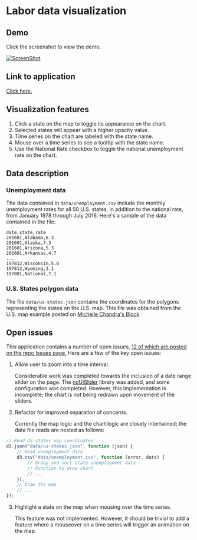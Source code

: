 # Labor data visualization

## Demo

Click the screenshot to view the demo.

[![ScreenShot](https://raw.githubusercontent.com/jsorbo/labor-data-vis/master/media/p1.jeff.sorbo.png)](https://youtu.be/bLNU7d88GBE)

## Link to application

[Click here.](https://jsorbo.github.io)

## Visualization features

1. Click a state on the map to toggle its appearance on the chart.
2. Selected states will appear with a higher opacity value.
3. Time series on the chart are labeled with the state name.
4. Mouse over a time series to see a tooltip with the state name.
5. Use the National Rate checkbox to toggle the national unemployment rate on the chart.

## Data description

### Unemployment data

The data contained in `data/unemployment.csv` include the monthly unemployment rates for all 50
U.S. states, in addition to the national rate, from January 1978 through July 2016. Here's a sample
of the data contained in the file:

```
date,state,rate
201601,Alabama,6.3
201601,Alaska,7.3
201601,Arizona,5.3
201601,Arkansas,4.7
...
197812,Wisconsin,5.0
197812,Wyoming,3.1
197801,National,7.1
```

### U.S. States polygon data

The file `data/us-states.json` contains the coordinates for the polygons representing the states
on the U.S. map. This file was obtained from the U.S. map example posted on [Michelle Chandra's Block](http://bl.ocks.org/michellechandra/0b2ce4923dc9b5809922).

## Open issues

This application contains a number of open issues, [12 of which are posted on the repo Issues page.](https://github.com/jsorbo/jsorbo.github.io/issues) 
Here are a few of the key open issues:

1. Allow user to zoom into a time interval.

    Considerable work was completed towards the inclusion of a date range slider on the page. 
    The [noUiSlider](https://refreshless.com/nouislider/) library was added, and some configuration 
    was completed. However, this implementation is incomplete; the chart is not being redrawn upon
    movement of the sliders.

2. Refactor for improved separation of concerns.

    Currently the map logic and the chart logic are closely intertwined; the data file reads are nested as follows:

```javascript
// Read US states map coordinates
d3.json("data/us-states.json", function (json) {
    // Read unemployment data
    d3.csv("data/unemployment.csv", function (error, data) {
        // Group and sort state unemployment data
        // Function to draw chart
        // ...
    });
    // Draw the map
    // ...
});
```

3. Highlight a state on the map when mousing over the time series.

    This feature was not implemented. However, it should be trivial to add a feature where a
    mouseover on a time series will trigger an animation on the map.